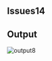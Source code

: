 ## Issues14

## Output

![output8](https://github.com/STIA1123-A192/stia1123-issues-jiaearn/blob/master/images/listOfObjects(issue14).PNG)


